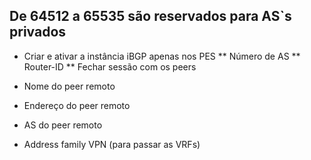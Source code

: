 ## De 64512 a 65535 são reservados para AS`s privados



* Criar e ativar a instância iBGP apenas nos PES
** Número de AS
** Router-ID
** Fechar sessão com os peers

* Nome do peer remoto
* Endereço do peer remoto
* AS do peer remoto
* Address family VPN (para passar as VRFs)
